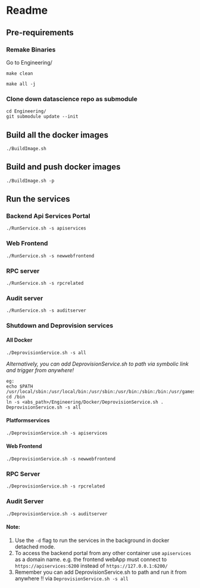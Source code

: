 # Readme

## Pre-requirements
### Remake Binaries

Go to Engineering/
```
make clean

make all -j 

```
### Clone down datascience repo as submodule
```
cd Engineering/
git submodule update --init
```

## Build all the docker images
```
./BuildImage.sh
```

## Build and push docker images
```
./BuildImage.sh -p
```

## Run the services

### Backend Api Services Portal
```
./RunService.sh -s apiservices
```
### Web Frontend
```
./RunService.sh -s newwebfrontend
```
### RPC server
```
./RunService.sh -s rpcrelated
```
### Audit server
```
./RunService.sh -s auditserver
```
### Shutdown and Deprovision services

#### All Docker
```
./DeprovisionService.sh -s all
```
*Alternatively, you can add DeprovisionService.sh to path via symbolic link and trigger from anywhere!*
```
eg:
echo $PATH
/usr/local/sbin:/usr/local/bin:/usr/sbin:/usr/bin:/sbin:/bin:/usr/games:/usr/local/games:/snap/bin:/bin
cd /bin
ln -s <abs_path>/Engineering/Docker/DeprovisionService.sh .
DeprovisionService.sh -s all
```

#### Platformservices
```
./DeprovisionService.sh -s apiservices
```
#### Web Frontend
```
./DeprovisionService.sh -s newwebfrontend
```
### RPC Server
```
./DeprovisionService.sh -s rpcrelated
```
### Audit Server
```
./DeprovisionService.sh -s auditserver
```
#### Note:
1. Use the `-d` flag to run the services in the background in docker detached mode.
2. To access the backend portal from any other container use `apiservices` as a domain name. e.g. the frontend webApp must connect to `https://apiservices:6200` instead of `https://127.0.0.1:6200/`
3. Remember you can add DeprovisionService.sh to path and run it from anywhere !!  via `DeprovisionService.sh -s all`
